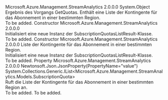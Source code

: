 <Type Name="SubscriptionQuotasListResult" FullName="Microsoft.Azure.Management.StreamAnalytics.Models.SubscriptionQuotasListResult">
  <TypeSignature Language="C#" Value="public class SubscriptionQuotasListResult" />
  <TypeSignature Language="ILAsm" Value=".class public auto ansi beforefieldinit SubscriptionQuotasListResult extends System.Object" />
  <TypeSignature Language="DocId" Value="T:Microsoft.Azure.Management.StreamAnalytics.Models.SubscriptionQuotasListResult" />
  <TypeSignature Language="VB.NET" Value="Public Class SubscriptionQuotasListResult" />
  <TypeSignature Language="F#" Value="type SubscriptionQuotasListResult = class" />
  <AssemblyInfo>
    <AssemblyName>Microsoft.Azure.Management.StreamAnalytics</AssemblyName>
    <AssemblyVersion>2.0.0.0</AssemblyVersion>
  </AssemblyInfo>
  <Base>
    <BaseTypeName>System.Object</BaseTypeName>
  </Base>
  <Interfaces />
  <Docs>
    <summary>
            Ergebnis des Vorgangs GetQuotas. Enthält eine Liste der Kontingente für das Abonnement in einer bestimmten Region.
            </summary>
    <remarks>To be added.</remarks>
  </Docs>
  <Members>
    <Member MemberName=".ctor">
      <MemberSignature Language="C#" Value="public SubscriptionQuotasListResult ();" />
      <MemberSignature Language="ILAsm" Value=".method public hidebysig specialname rtspecialname instance void .ctor() cil managed" />
      <MemberSignature Language="DocId" Value="M:Microsoft.Azure.Management.StreamAnalytics.Models.SubscriptionQuotasListResult.#ctor" />
      <MemberSignature Language="VB.NET" Value="Public Sub New ()" />
      <MemberType>Constructor</MemberType>
      <AssemblyInfo>
        <AssemblyName>Microsoft.Azure.Management.StreamAnalytics</AssemblyName>
        <AssemblyVersion>2.0.0.0</AssemblyVersion>
      </AssemblyInfo>
      <Parameters />
      <Docs>
        <summary>
            Initialisiert eine neue Instanz der SubscriptionQuotasListResult-Klasse.
            </summary>
        <remarks>To be added.</remarks>
      </Docs>
    </Member>
    <Member MemberName=".ctor">
      <MemberSignature Language="C#" Value="public SubscriptionQuotasListResult (System.Collections.Generic.IList&lt;Microsoft.Azure.Management.StreamAnalytics.Models.SubscriptionQuota&gt; value = null);" />
      <MemberSignature Language="ILAsm" Value=".method public hidebysig specialname rtspecialname instance void .ctor(class System.Collections.Generic.IList`1&lt;class Microsoft.Azure.Management.StreamAnalytics.Models.SubscriptionQuota&gt; value) cil managed" />
      <MemberSignature Language="DocId" Value="M:Microsoft.Azure.Management.StreamAnalytics.Models.SubscriptionQuotasListResult.#ctor(System.Collections.Generic.IList{Microsoft.Azure.Management.StreamAnalytics.Models.SubscriptionQuota})" />
      <MemberSignature Language="VB.NET" Value="Public Sub New (Optional value As IList(Of SubscriptionQuota) = null)" />
      <MemberSignature Language="F#" Value="new Microsoft.Azure.Management.StreamAnalytics.Models.SubscriptionQuotasListResult : System.Collections.Generic.IList&lt;Microsoft.Azure.Management.StreamAnalytics.Models.SubscriptionQuota&gt; -&gt; Microsoft.Azure.Management.StreamAnalytics.Models.SubscriptionQuotasListResult" Usage="new Microsoft.Azure.Management.StreamAnalytics.Models.SubscriptionQuotasListResult value" />
      <MemberType>Constructor</MemberType>
      <AssemblyInfo>
        <AssemblyName>Microsoft.Azure.Management.StreamAnalytics</AssemblyName>
        <AssemblyVersion>2.0.0.0</AssemblyVersion>
      </AssemblyInfo>
      <Parameters>
        <Parameter Name="value" Type="System.Collections.Generic.IList&lt;Microsoft.Azure.Management.StreamAnalytics.Models.SubscriptionQuota&gt;" />
      </Parameters>
      <Docs>
        <param name="value">Liste der Kontingente für das Abonnement in einer bestimmten Region.</param>
        <summary>
            Initialisiert eine neue Instanz der SubscriptionQuotasListResult-Klasse.
            </summary>
        <remarks>To be added.</remarks>
      </Docs>
    </Member>
    <Member MemberName="Value">
      <MemberSignature Language="C#" Value="public System.Collections.Generic.IList&lt;Microsoft.Azure.Management.StreamAnalytics.Models.SubscriptionQuota&gt; Value { get; }" />
      <MemberSignature Language="ILAsm" Value=".property instance class System.Collections.Generic.IList`1&lt;class Microsoft.Azure.Management.StreamAnalytics.Models.SubscriptionQuota&gt; Value" />
      <MemberSignature Language="DocId" Value="P:Microsoft.Azure.Management.StreamAnalytics.Models.SubscriptionQuotasListResult.Value" />
      <MemberSignature Language="VB.NET" Value="Public ReadOnly Property Value As IList(Of SubscriptionQuota)" />
      <MemberSignature Language="F#" Value="member this.Value : System.Collections.Generic.IList&lt;Microsoft.Azure.Management.StreamAnalytics.Models.SubscriptionQuota&gt;" Usage="Microsoft.Azure.Management.StreamAnalytics.Models.SubscriptionQuotasListResult.Value" />
      <MemberType>Property</MemberType>
      <AssemblyInfo>
        <AssemblyName>Microsoft.Azure.Management.StreamAnalytics</AssemblyName>
        <AssemblyVersion>2.0.0.0</AssemblyVersion>
      </AssemblyInfo>
      <Attributes>
        <Attribute>
          <AttributeName>Newtonsoft.Json.JsonProperty(PropertyName="value")</AttributeName>
        </Attribute>
      </Attributes>
      <ReturnValue>
        <ReturnType>System.Collections.Generic.IList&lt;Microsoft.Azure.Management.StreamAnalytics.Models.SubscriptionQuota&gt;</ReturnType>
      </ReturnValue>
      <Docs>
        <summary>
            Ruft die Liste der Kontingente für das Abonnement in einer bestimmten Region an.
            </summary>
        <value>To be added.</value>
        <remarks>To be added.</remarks>
      </Docs>
    </Member>
  </Members>
</Type>